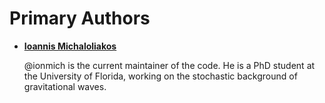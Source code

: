 Primary Authors
===============

* __[Ioannis Michaloliakos](https://github.com/ionmich)__

    @ionmich is the current maintainer of the code. He is a PhD student at the University of Florida, working on the stochastic background of gravitational waves.
